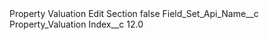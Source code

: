 <?xml version="1.0" encoding="UTF-8"?>
<CustomMetadata xmlns="http://soap.sforce.com/2006/04/metadata" xmlns:xsi="http://www.w3.org/2001/XMLSchema-instance" xmlns:xsd="http://www.w3.org/2001/XMLSchema">
    <label>Property Valuation Edit Section</label>
    <protected>false</protected>
    <values>
        <field>Field_Set_Api_Name__c</field>
        <value xsi:type="xsd:string">Property_Valuation</value>
    </values>
    <values>
        <field>Index__c</field>
        <value xsi:type="xsd:double">12.0</value>
    </values>
</CustomMetadata>
